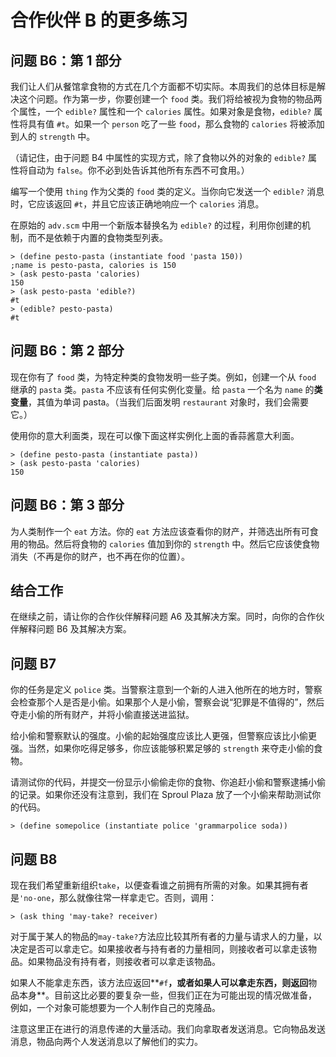 # 合作伙伴 B 的更多练习

## 问题 B6：第 1 部分

我们让人们从餐馆拿食物的方式在几个方面都不切实际。本周我们的总体目标是解决这个问题。作为第一步，你要创建一个 `food` 类。我们将给被视为食物的物品两个属性，一个 `edible?` 属性和一个 `calories` 属性。如果对象是食物，`edible?` 属性将具有值 `#t`。如果一个 `person` 吃了一些 `food`，那么食物的 `calories` 将被添加到人的 `strength` 中。

（请记住，由于问题 B4 中属性的实现方式，除了食物以外的对象的 `edible?` 属性将自动为 `false`。你不必到处告诉其他所有东西不可食用。）

编写一个使用 `thing` 作为父类的 `food` 类的定义。当你向它发送一个 `edible?` 消息时，它应该返回 `#t`，并且它应该正确地响应一个 `calories` 消息。

在原始的 `adv.scm` 中用一个新版本替换名为 `edible?` 的过程，利用你创建的机制，而不是依赖于内置的食物类型列表。

```
> (define pesto-pasta (instantiate food 'pasta 150))
;name is pesto-pasta, calories is 150
> (ask pesto-pasta 'calories)
150
> (ask pesto-pasta 'edible?)
#t
> (edible? pesto-pasta)
#t 
```

## 问题 B6：第 2 部分

现在你有了 `food` 类，为特定种类的食物发明一些子类。例如，创建一个从 `food` 继承的 `pasta` 类。`pasta` 不应该有任何实例化变量。给 `pasta` 一个名为 `name` 的**类变量**，其值为单词 pasta。（当我们后面发明 `restaurant` 对象时，我们会需要它。）

使用你的意大利面类，现在可以像下面这样实例化上面的香蒜酱意大利面。

```
> (define pesto-pasta (instantiate pasta))
> (ask pesto-pasta 'calories)
150 
```

## 问题 B6：第 3 部分

为人类制作一个 `eat` 方法。你的 `eat` 方法应该查看你的财产，并筛选出所有可食用的物品。然后将食物的 `calories` 值加到你的 `strength` 中。然后它应该使食物消失（不再是你的财产，也不再在你的位置）。

## 结合工作

在继续之前，请让你的合作伙伴解释问题 A6 及其解决方案。同时，向你的合作伙伴解释问题 B6 及其解决方案。

## 问题 B7

你的任务是定义 `police` 类。当警察注意到一个新的人进入他所在的地方时，警察会检查那个人是否是小偷。如果那个人是小偷，警察会说“犯罪是不值得的”，然后夺走小偷的所有财产，并将小偷直接送进监狱。

给小偷和警察默认的强度。小偷的起始强度应该比人更强，但警察应该比小偷更强。当然，如果你吃得足够多，你应该能够积累足够的 `strength` 来夺走小偷的食物。

请测试你的代码，并提交一份显示小偷偷走你的食物、你追赶小偷和警察逮捕小偷的记录。如果你还没有注意到，我们在 Sproul Plaza 放了一个小偷来帮助测试你的代码。

```
> (define somepolice (instantiate police 'grammarpolice soda)) 
```

## 问题 B8

现在我们希望重新组织`take`，以便查看谁之前拥有所需的对象。如果其拥有者是`'no-one`，那么就像往常一样拿走它。否则，调用：

```
> (ask thing 'may-take? receiver) 
```

对于属于某人的物品的`may-take?`方法应比较其所有者的力量与请求人的力量，以决定是否可以拿走它。如果接收者与持有者的力量相同，则接收者可以拿走该物品。如果物品没有持有者，则接收者可以拿走该物品。

如果人不能拿走东西，该方法应返回**`#f`**，或者如果人可以拿走东西，则返回**物品本身**。目前这比必要的要复杂一些，但我们正在为可能出现的情况做准备，例如，一个对象可能想要为一个人制作自己的克隆品。

注意这里正在进行的消息传递的大量活动。我们向拿取者发送消息。它向物品发送消息，物品向两个人发送消息以了解他们的实力。
